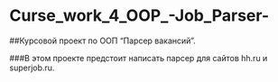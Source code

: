 # Curse_work_4_OOP_-Job_Parser-

##Курсовой проект по ООП “Парсер вакансий”. 

###В этом проекте предстоит написать парсер для сайтов hh.ru и superjob.ru.


